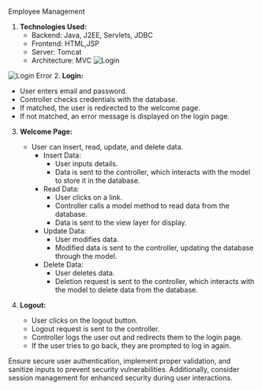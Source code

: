 Employee Management

1. **Technologies Used:**
   - Backend: Java, J2EE, Servlets, JDBC
   - Frontend: HTML,JSP
   - Server: Tomcat
   - Architecture: MVC
![Login](https://github.com/pk3483899/Employmee-Management/assets/78607856/963af4ea-b305-40ac-b9aa-f19c380be1f0)

![Login Error](https://github.com/pk3483899/Employmee-Management/assets/78607856/0a0eec2e-1f0c-4f2d-a6d5-cb1043b02a17)
2. **Login:**
   - User enters email and password.
   - Controller checks credentials with the database.
   - If matched, the user is redirected to the welcome page.
   - If not matched, an error message is displayed on the login page.

3. **Welcome Page:**
   - User can insert, read, update, and delete data.
     - Insert Data:
       - User inputs details.
       - Data is sent to the controller, which interacts with the model to store it in the database.
     - Read Data:
       - User clicks on a link.
       - Controller calls a model method to read data from the database.
       - Data is sent to the view layer for display.
     - Update Data:
       - User modifies data.
       - Modified data is sent to the controller, updating the database through the model.
     - Delete Data:
       - User deletes data.
       - Deletion request is sent to the controller, which interacts with the model to delete data from the database.

4. **Logout:**
   - User clicks on the logout button.
   - Logout request is sent to the controller.
   - Controller logs the user out and redirects them to the login page.
   - If the user tries to go back, they are prompted to log in again.



Ensure secure user authentication, implement proper validation, and sanitize inputs to prevent security vulnerabilities. Additionally, consider session management for enhanced security during user interactions.
